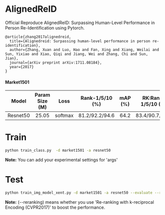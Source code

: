 # AlignedReID
Official Reproduce AlignedReID: Surpassing Human-Level Performance in Person Re-Identification using Pytorch.

```
@article{zhang2017alignedreid,
  title={Alignedreid: Surpassing human-level performance in person re-identification},
  author={Zhang, Xuan and Luo, Hao and Fan, Xing and Xiang, Weilai and Sun, Yixiao and Xiao, Qiqi and Jiang, Wei and Zhang, Chi and Sun, Jian},
  journal={arXiv preprint arXiv:1711.08184},
  year={2017}
}
```

#### Market1501
| Model | Param Size (M) | Loss | Rank-1/5/10 (%) | mAP (%) | RK:Rank-1/5/10 (%) | RK:mAP (%) | 
| --- | :---: | :---: | :---: | :---: | :---: | :---: |
| Resnet50 | 25.05 | softmax | 81.2/92.2/94.6 | 64.2 |83.4/90.7/93/2|76.4|

# Train
```bash
python train_class.py  -d market1501 -a resnet50 
```

**Note:** You can add your experimental settings for 'args'
# Test
```bash
python train_img_model_xent.py -d market1501 -a resnet50 --evaluate --resume saved-models/best_model.pth.tar --save-dir log/resnet50-market1501 (--reranking)
```

**Note:** (--reranking) means whether you use 'Re-ranking with k-reciprocal Encoding (CVPR2017)' to boost the performance.
